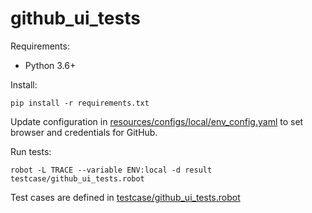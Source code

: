 # github_ui_tests

Requirements:

- Python 3.6+

Install:

```
pip install -r requirements.txt
```

Update configuration in [resources/configs/local/env_config.yaml](resources/configs/local/env_config.yaml) 
to set browser and credentials for GitHub.

Run tests:

```
robot -L TRACE --variable ENV:local -d result testcase/github_ui_tests.robot
```

Test cases are defined in [testcase/github_ui_tests.robot](testcases/github_ui_tests.robot)